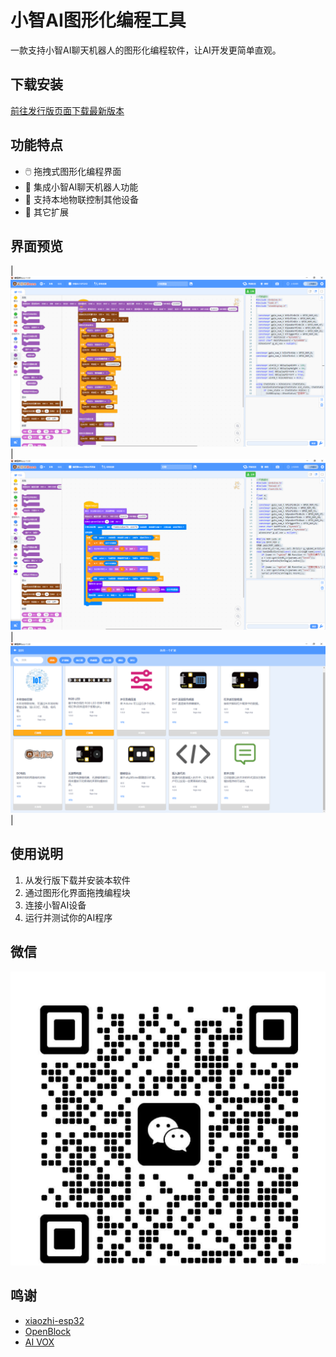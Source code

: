 # 小智AI图形化编程工具

一款支持小智AI聊天机器人的图形化编程软件，让AI开发更简单直观。

## 下载安装

[前往发行版页面下载最新版本](https://github.com/zkfangkuai/xiaozhi-scratch/releases)

## 功能特点

- 🖱️ 拖拽式图形化编程界面
- 🤖 集成小智AI聊天机器人功能
- 🔌 支持本地物联控制其他设备
- 🎤 其它扩展

## 界面预览

| ![界面1](docs/1.png) | ![界面2](docs/2.png) | ![界面3](docs/3.png) |

## 使用说明

1. 从发行版下载并安装本软件
2. 通过图形化界面拖拽编程块
3. 连接小智AI设备
4. 运行并测试你的AI程序

## 微信
![微信](docs/4.png)

## 鸣谢


- [xiaozhi-esp32](https://github.com/78/xiaozhi-esp32)
- [OpenBlock](https://github.com/openblockcc/openblock-desktop)
- [AI VOX](https://github.com/nulllaborg/ai_vox)
